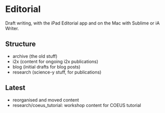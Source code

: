 Editorial
=========

Draft writing, with the iPad Editorial app and on the Mac with Sublime or iA Writer.

## Structure

* archive (the old stuff)
* i2x (content for ongoing i2x publications)
* blog (initial drafts for blog posts)
* research (science-y stuff, for publications)

## Latest

* reorganised and moved content
* research/coeus_tutorial: workshop content for COEUS tutorial



